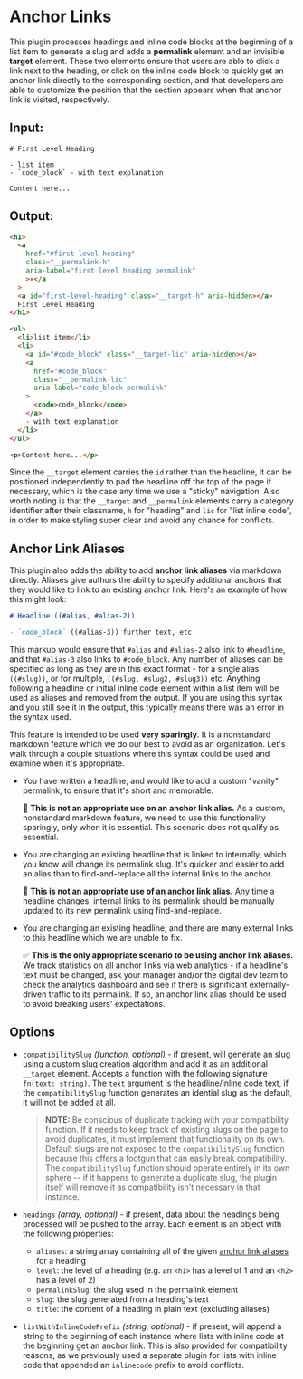 # Anchor Links

This plugin processes headings and inline code blocks at the beginning of a list item to generate a slug and adds a **permalink** element and an invisible **target** element. These two elements ensure that users are able to click a link next to the heading, or click on the inline code block to quickly get an anchor link directly to the corresponding section, and that developers are able to customize the position that the section appears when that anchor link is visited, respectively.

## Input:

```mdx
# First Level Heading

- list item
- `code_block` - with text explanation

Content here...
```

## Output:

```html
<h1>
  <a
    href="#first-level-heading"
    class="__permalink-h"
    aria-label="first level heading permalink"
    >»</a
  >
  <a id="first-level-heading" class="__target-h" aria-hidden></a>
  First Level Heading
</h1>

<ul>
  <li>list item</li>
  <li>
    <a id="#code_block" class="__target-lic" aria-hidden></a>
    <a
      href="#code_block"
      class="__permalink-lic"
      aria-label="code_block permalink"
    >
      <code>code_block</code>
    </a>
    - with text explanation
  </li>
</ul>

<p>Content here...</p>
```

Since the `__target` element carries the `id` rather than the headline, it can be positioned independently to pad the headline off the top of the page if necessary, which is the case any time we use a "sticky" navigation. Also worth noting is that the `__target` and `__permalink` elements carry a category identifier after their classname, `h` for "heading" and `lic` for "list inline code", in order to make styling super clear and avoid any chance for conflicts.

## Anchor Link Aliases

This plugin also adds the ability to add **anchor link aliases** via markdown directly. Aliases give authors the ability to specify additional anchors that they would like to link to an existing anchor link. Here's an example of how this might look:

```md
# Headline ((#alias, #alias-2))

- `code_block` ((#alias-3)) further text, etc
```

This markup would ensure that `#alias` and `#alias-2` also link to `#headline`, and that `#alias-3` also links to `#code_block`. Any number of aliases can be specified as long as they are in this exact format - for a single alias `((#slug))`, or for multiple, `((#slug, #slug2, #slug3))` etc. Anything following a headline or initial inline code element within a list item will be used as aliases and removed from the output. If you are using this syntax and you still see it in the output, this typically means there was an error in the syntax used.

This feature is intended to be used **very sparingly**. It is a nonstandard markdown feature which we do our best to avoid as an organization. Let's walk through a couple situations where this syntax could be used and examine when it's appropriate.

- You have written a headline, and would like to add a custom "vanity" permalink, to ensure that it's short and memorable.

  🚫 **This is not an appropriate use on an anchor link alias.** As a custom, nonstandard markdown feature, we need to use this functionality sparingly, only when it is essential. This scenario does not qualify as essential.

- You are changing an existing headline that is linked to internally, which you know will change its permalink slug. It's quicker and easier to add an alias than to find-and-replace all the internal links to the anchor.

  🚫 **This is not an appropriate use of an anchor link alias.** Any time a headline changes, internal links to its permalink should be manually updated to its new permalink using find-and-replace.

- You are changing an existing headline, and there are many external links to this headline which we are unable to fix.

  ✅ **This is the only appropriate scenario to be using anchor link aliases.** We track statistics on all anchor links via web analytics - if a headline's text must be changed, ask your manager and/or the digital dev team to check the analytics dashboard and see if there is significant externally-driven traffic to its permalink. If so, an anchor link alias should be used to avoid breaking users' expectations.

## Options

- `compatibilitySlug` _(function, optional)_ - if present, will generate an slug using a custom slug creation algorithm and add it as an additional `__target` element. Accepts a function with the following signature `fn(text: string)`. The `text` argument is the headline/inline code text, if the `compatibilitySlug` function generates an idential slug as the default, it will not be added at all.

  > **NOTE:** Be conscious of duplicate tracking with your compatibility function. If it needs to keep track of existing slugs on the page to avoid duplicates, it must implement that functionality on its own. Default slugs are not exposed to the `compatibilitySlug` function because this offers a footgun that can easily break compatibility. The `compatibilitySlug` function should operate entirely in its own sphere -- if it happens to generate a duplicate slug, the plugin itself will remove it as compatibility isn't necessary in that instance.

- `headings` _(array, optional)_ - if present, data about the headings being processed will be pushed to the array. Each element is an object with the following properties:

  - `aliases`: a string array containing all of the given [anchor link aliases](#anchor-link-aliases) for a heading
  - `level`: the level of a heading (e.g. an `<h1>` has a level of 1 and an `<h2>` has a level of 2)
  - `permalinkSlug`: the slug used in the permalink element
  - `slug`: the slug generated from a heading's text
  - `title`: the content of a heading in plain text (excluding aliases)

- `listWithInlineCodePrefix` _(string, optional)_ - if present, will append a string to the beginning of each instance where lists with inline code at the beginning get an anchor link. This is also provided for compatibility reasons, as we previously used a separate plugin for lists with inline code that appended an `inlinecode` prefix to avoid conflicts.
